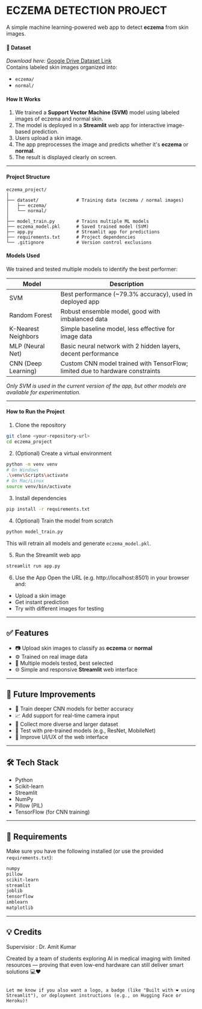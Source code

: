 <h1>ECZEMA DETECTION PROJECT</h1>

A simple machine learning-powered web app to detect **eczema** from skin images.


<h4>📁 Dataset</h4>

*Download here:*
[Google Drive Dataset Link](https://drive.google.com/drive/folders/1hjXKMEu9vwkfCY4uuha3Ewb5ueQtQ01x?usp=drive_link)  
Contains labeled skin images organized into:
- `eczema/`
- `normal/`



<h4>How It Works</h4>

1. We trained a **Support Vector Machine (SVM)** model using labeled images of eczema and normal skin.
2. The model is deployed in a **Streamlit** web app for interactive image-based prediction.
3. Users upload a skin image.
4. The app preprocesses the image and predicts whether it's **eczema** or **normal**.
5. The result is displayed clearly on screen.

---

<h4>Project Structure</h4>

```
eczema_project/
│
├── dataset/              # Training data (eczema / normal images)
│   ├── eczema/
│   └── normal/
│
├── model_train.py        # Trains multiple ML models
├── eczema_model.pkl      # Saved trained model (SVM)
├── app.py                # Streamlit app for predictions
├── requirements.txt      # Project dependencies
└── .gitignore            # Version control exclusions
```



<h4>Models Used</h4>

We trained and tested multiple models to identify the best performer:

| Model                  | Description                                                                 |
|------------------------|-----------------------------------------------------------------------------|
| SVM                    | Best performance (~79.3% accuracy), used in deployed app                    |
| Random Forest          | Robust ensemble model, good with imbalanced data                            |
| K-Nearest Neighbors    | Simple baseline model, less effective for image data                        |
| MLP (Neural Net)       | Basic neural network with 2 hidden layers, decent performance               |
| CNN (Deep Learning)    | Custom CNN model trained with TensorFlow; limited due to hardware constraints |

*Only SVM is used in the current version of the app, but other models are available for experimentation.*

---

<h4> How to Run the Project</h4>

 1. Clone the repository
```bash
git clone <your-repository-url>
cd eczema_project
```

 2. (Optional) Create a virtual environment
```bash
python -m venv venv
# On Windows
.\venv\Scripts\activate
# On Mac/Linux
source venv/bin/activate
```

 3. Install dependencies
```bash
pip install -r requirements.txt
```

 4. (Optional) Train the model from scratch
```bash
python model_train.py
```
This will retrain all models and generate `eczema_model.pkl`.

 5. Run the Streamlit web app
```bash
streamlit run app.py
```

 6. Use the App
Open the URL (e.g. http://localhost:8501) in your browser and:
- Upload a skin image
- Get instant prediction
- Try with different images for testing

---

## ✅ Features

- 📷 Upload skin images to classify as **eczema** or **normal**
- ⚙️ Trained on real image data
- 💾 Multiple models tested, best selected
- 🌐 Simple and responsive **Streamlit** web interface

---

## 🔮 Future Improvements

- 🧠 Train deeper CNN models for better accuracy  
- 📈 Add support for real-time camera input  
- 🧬 Collect more diverse and larger dataset  
- 🧪 Test with pre-trained models (e.g., ResNet, MobileNet)  
- 🎨 Improve UI/UX of the web interface

---

## 🛠️ Tech Stack

- Python  
- Scikit-learn  
- Streamlit  
- NumPy  
- Pillow (PIL)  
- TensorFlow (for CNN training)

---

## 📂 Requirements

Make sure you have the following installed (or use the provided `requirements.txt`):

```txt
numpy
pillow
scikit-learn
streamlit
joblib
tensorflow
imblearn
matplotlib
```

---

## 💡 Credits
Supervisior : Dr. Amit Kumar

Created by a team of students exploring AI in medical imaging with limited resources — proving that even low-end hardware can still deliver smart solutions 💻❤️
```

Let me know if you also want a logo, a badge (like "Built with ❤️ using Streamlit"), or deployment instructions (e.g., on Hugging Face or Heroku)!
